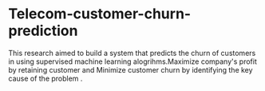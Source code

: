 # Telecom-customer-churn-prediction
This research aimed to build a system that predicts the churn of customers in  using supervised machine learning alogrihms.Maximize company's profit by retaining customer and Minimize customer churn by identifying the key cause of the problem .
